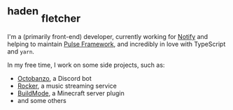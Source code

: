 <h1>
<sup>haden</sup>
<sub>fletcher</sub>
</h1>

I'm a (primarily front-end) developer, currently working for [Notify](https://notify.me) and helping to maintain [Pulse Framework](https://pulsejs.dev), and
incredibly in love with TypeScript and `yarn`.

In my free time, I work on some side projects, such as:
- [Octobanzo](https://github.com/octobanzo/octobanzo), a Discord bot
- [Rocker](https://github.com/rockerapp), a music streaming service
- [BuildMode](https://github.com/hadenpf/BuildMode), a Minecraft server plugin
- and some others
